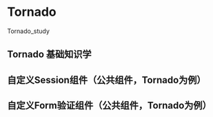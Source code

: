 # Tornado
Tornado_study

## Tornado 基础知识学


## 自定义Session组件（公共组件，Tornado为例）


## 自定义Form验证组件（公共组件，Tornado为例）


